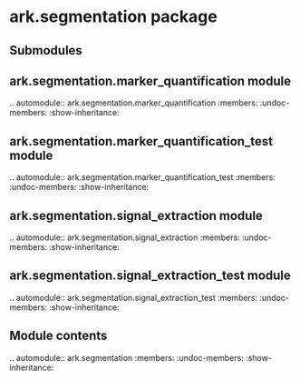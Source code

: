 ark.segmentation package
========================

Submodules
----------

ark.segmentation.marker\_quantification module
----------------------------------------------

.. automodule:: ark.segmentation.marker_quantification
   :members:
   :undoc-members:
   :show-inheritance:

ark.segmentation.marker\_quantification\_test module
----------------------------------------------------

.. automodule:: ark.segmentation.marker_quantification_test
   :members:
   :undoc-members:
   :show-inheritance:

ark.segmentation.signal\_extraction module
------------------------------------------

.. automodule:: ark.segmentation.signal_extraction
   :members:
   :undoc-members:
   :show-inheritance:

ark.segmentation.signal\_extraction\_test module
------------------------------------------------

.. automodule:: ark.segmentation.signal_extraction_test
   :members:
   :undoc-members:
   :show-inheritance:


Module contents
---------------

.. automodule:: ark.segmentation
   :members:
   :undoc-members:
   :show-inheritance:
